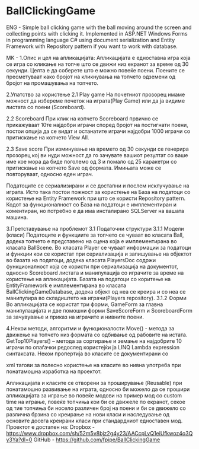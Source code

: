 # BallClickingGame
ENG - Simple ball clicking game with the ball moving around the screen and collecting points with clicking it. Implemented in ASP.NET Windows Forms in programming language C# using document serialization and Entity Framework with Repository pattern if you want to work with database.

MK - 
1.Опис и цел на апликацијата:
Апликацијата е едноставна игра која се игра со кликање на топче што се движи низ екранот за време од 30 секунди. Целта е да соберете што е можно повеќе поени. Поените се пресметуваат како бројот на кликнувања на топчето одземени од бројот на промашувања на топчето.

2.Упатство за користење
2.1 Play game
На почетниот прозорец имаме можност да избереме почеток на играта(Play Game) или да ја видиме листата со поени (Scoreboard).

2.2 Scoreboard 
При клик на копчето Scoreboard првично се прикажуваат 10те најдобри играчи според бројот на постигнати поени, постои опција да се видат и останатите играчи најдобри 1000 играчи со притискање на копчето View All.

2.3 Save score 
При изминување на времето од 30 секунди се генерира прозорец кој ви нуди можност да го зачувате вашиот резултат со ваше име кое мора да биде поголемо од 3 и помало од 25 каракетри со притискање на копчето Save од формата. Имињата може се повторуваат, односно еден играч.


Податоците се сериализирани и се достапни и послем исклучување на играта. Исто така постои пожност за користење на База на податоци со користење на Entity Framework при што се користи Repository pattern. Кодот за функционалност со База на податоци е имплементиран и коментиран, но потребно е да има инсталирано SQLServer на вашата машина.

3.Претставување на проблемот
3.1 Податочни структури
3.1.1 Модели (класи)
Податоците и функциите за топчето се чуваат во класата Ball, додека топчето е представено на сцена која е имплементирана во класата BallScene. Во класата Player се чуваат информации за податоци и функции кои се користат при сериализација и запишување на објектот во базата на податоци, додека класата PlayersDoc содржи функционалност која се користи при сериализација на документот, односно Scoreboard листата и манипулација со играчите за време на користење на апликацијата.
Базата на податоци со коритење на EntityFramework е имплементирана во класата BallClickingGameDatabase, додека објект од неа се креира и со неа се манипулира во складиштето на играчи(Players repository).
3.1.2 Форми 
	Во апликацијата се користат три форми, GameForm за главна манипулацијата и две помошни форми SaveScoreForm и ScoreboardForm за зачувување и приказ на играчите и нивните поени.

4.Некои методи, алгоритми и функционалости
Move() - метода за движење на топчето низ формата со одбивање од рабовите на истата.
GetTop10Players() – метода за сортирање и земање на најдобрите 10 играчи по опаѓачки редослед користејќи ја LINQ Lambda expression синтаксата. Некои пропертија во класите се документирани со <summary> xml тагови за полесно користење на класите во нивна употреба при понатамошна изработка на проектот.

Апликацијата и класите се отворени за проширување (Reusable) при понатамошно развивање на играта, односно би можело да се прошири апликацијата за играње во повеќе модови на пример мод со custom time на играње, повеќе топчиња кои би се движеле по екранот, секое од тие топчиња би носело различен број на поени и би се движело со различна брзина со креирање на нови класи и наследување од основите досега креирани класи при стандардниот едноставен мод. 
Проектот е достапен на: Dropbox - https://www.dropbox.com/sh/52m5v8bjz2g4y23/AACcpLvQ1eiUfkwoz4o3Qy3Ya?dl=0
GitHub - https://github.com/fpipe/BallClickingGame

